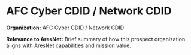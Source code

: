 # AFC Cyber CDID / Network CDID

**Organization:** AFC Cyber CDID / Network CDID

**Relevance to AresNet:**
Brief summary of how this prospect organization aligns with AresNet capabilities and mission value.

